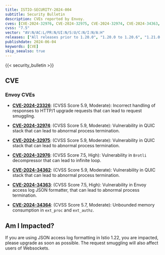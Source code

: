 ```yaml
---
title: ISTIO-SECURITY-2024-004
subtitle: Security Bulletin
description: CVEs reported by Envoy.
cves: [CVE-2024-32976, CVE-2024-32975, CVE-2024-32974, CVE-2024-34363, CVE-2024-34362, CVE-2024-23326, CVE-2024-34364]
cvss: "7.5"
vector: "AV:N/AC:L/PR:N/UI:N/S:U/C:N/I:N/A:H"
releases: ["All releases prior to 1.20.0", "1.20.0 to 1.20.6", "1.21.0 to 1.21.2", "1.22.0"]
publishdate: 2024-06-04
keywords: [CVE]
skip_seealso: true
---
```


{{< security_bulletin >}}

## CVE

### Envoy CVEs

- __[CVE-2024-23326](https://github.com/envoyproxy/envoy/security/advisories/GHSA-vcf8-7238-v74c)__: (CVSS Score 5.9, Moderate): Incorrect handling of responses to HTTP/1 upgrade requests that can lead to request smuggling.

- __[CVE-2024-32974](https://github.com/envoyproxy/envoy/security/advisories/GHSA-mgxp-7hhp-8299)__: (CVSS Score 5.9, Moderate): Vulnerability in QUIC stack that can lead to abnormal process termination.

- __[CVE-2024-32975](https://github.com/envoyproxy/envoy/security/advisories/GHSA-g9mq-6v96-cpqc)__: (CVSS Score 5.9, Moderate): Vulnerability in QUIC stack that can lead to abnormal process termination.

- __[CVE-2024-32976](https://github.com/envoyproxy/envoy/security/advisories/GHSA-7wp5-c2vq-4f8m)__: (CVSS Score 7.5, High): Vulnerability in `Brotli` decompressor that can lead to infinite loop.

- __[CVE-2024-34362](https://github.com/envoyproxy/envoy/security/advisories/GHSA-hww5-43gv-35jv)__: (CVSS Score 5.9, Moderate): Vulnerability in QUIC stack that can lead to abnormal process termination.

- __[CVE-2024-34363](https://github.com/envoyproxy/envoy/security/advisories/GHSA-g979-ph9j-5gg4)__: (CVSS Score 7.5, High): Vulnerability in Envoy access log JSON formatter, that can lead to abnormal process termination.

- __[CVE-2024-34364](https://github.com/envoyproxy/envoy/security/advisories/GHSA-xcj3-h7vf-fw26)__: (CVSS Score 5.7, Moderate): Unbounded memory consumption in `ext_proc` and `ext_authz`.

## Am I Impacted?

If you are using JSON access log formatting in Istio 1.22, you are impacted, please upgrade as soon as possible. The request smuggling will also affect users of Websockets.
